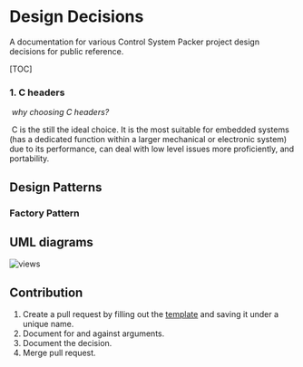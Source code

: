 # Design Decisions

A documentation for various Control System Packer project design decisions for public reference.

[TOC]

### 	1. C headers

​			*why choosing C headers?*

​				C is the still the ideal choice. It is the most suitable for embedded systems (has 				a dedicated function within a larger mechanical or electronic system) due to 				its performance, can deal with low level issues more proficiently, and  				portability.

## Design Patterns

### 	Factory Pattern

## UML diagrams

![views](https://drive.google.com/uc?export=view&id=1McffMzsr15ay7Oef5M6L28VvHuLf_vFA)

## Contribution

1. Create a pull request by filling out the [template](https://github.com/Control-System-Packer/Design-decisions/blob/main/TEMPLATE.md) and saving it under a unique name.
2. Document for and against arguments.
3. Document the decision.
4. Merge pull request.




